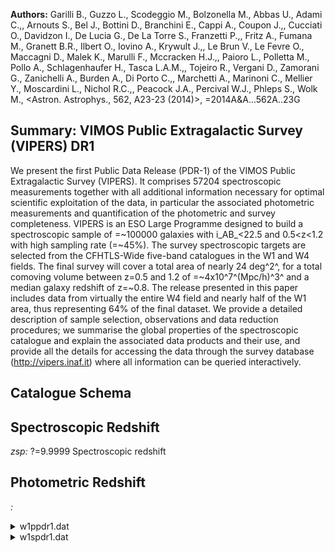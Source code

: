 **Authors:** Garilli B., Guzzo L., Scodeggio M., Bolzonella M., Abbas U., Adami C.,, Arnouts S., Bel J., Bottini D., Branchini E., Cappi A., Coupon J.,, Cucciati O., Davidzon I., De Lucia G., De La Torre S., Franzetti P.,, Fritz A., Fumana M., Granett B.R., Ilbert O., Iovino A., Krywult J.,, Le Brun V., Le Fevre O., Maccagni D., Malek K., Marulli F., Mccracken H.J.,, Paioro L., Polletta M., Pollo A., Schlagenhaufer H., Tasca L.A.M.,, Tojeiro R., Vergani D., Zamorani G., Zanichelli A., Burden A., Di Porto C.,, Marchetti A., Marinoni C., Mellier Y., Moscardini L., Nichol R.C.,, Peacock J.A., Percival W.J., Phleps S., Wolk M., <Astron. Astrophys., 562, A23-23 (2014)>, =2014A&A...562A..23G

## Summary: VIMOS Public Extragalactic Survey (VIPERS) DR1 

We present the first Public Data Release (PDR-1) of the VIMOS Public Extragalactic Survey (VIPERS). It comprises 57204 spectroscopic measurements together with all additional information necessary for optimal scientific exploitation of the data, in particular the associated photometric measurements and quantification of the photometric and survey completeness. VIPERS is an ESO Large Programme designed to build a spectroscopic sample of =~100000 galaxies with i_AB_<22.5 and 0.5<z<1.2 with high sampling rate (=~45%). The survey spectroscopic targets are selected from the CFHTLS-Wide five-band catalogues in the W1 and W4 fields. The final survey will cover a total area of nearly 24 deg^2^, for a total comoving volume between z=0.5 and 1.2 of =~4x10^7^(Mpc/h)^3^ and a median galaxy redshift of z=~0.8. The release presented in this paper includes data from virtually the entire W4 field and nearly half of the W1 area, thus representing 64% of the final dataset. We provide a detailed description of sample selection, observations and data reduction procedures; we summarise the global properties of the spectroscopic catalogue and explain the associated data products and their use, and provide all the details for accessing the data through the survey database (http://vipers.inaf.it) where all information can be queried interactively.

## Catalogue Schema


## Spectroscopic Redshift 
 
*zsp:* ?=9.9999 Spectroscopic redshift 
 

## Photometric Redshift 
 
*:*  
 
<details>
<summary>w1ppdr1.dat</summary>

| Bytes   | Format     | Units        | Label      | Explanations                                                 |
|:--------|:-----------|:-------------|:-----------|:-------------------------------------------------------------|
| 1- 6    | A6         | ---          | ---        | [VIPERS]                                                     |
| 8- 16   | I9         | ---          | VIPERS     | VIPERS number (G1)                                           |
| 18- 26  | I9         | ---          | Num        | Internal id number (identical to VIPERS)                     |
| 28- 37  | F10.6      | deg          | RAdeg      | J2000 Righ Ascension in decimal degrees (alpha)              |
| 39- 47  | F9.6       | deg          | DEdeg      | J2000 Declination in decimal degrees (delta)                 |
| 49- 56  | F8.4       | mag          | selmag     | iAB selection magnitude. The selection                       |
| 0005    | catalogues | 58-          | 65         | F8.4  mag   e_selmag   Error on the selection magnitude      |
| 67- 74  | F8.4       | mag          | umag       | ?=-99 u magnitude (AB) from CFHTLS T0005 (2)                 |
| 76- 83  | F8.4       | mag          | gmag       | ?=-99 g magnitude (AB) from CFHTLS T0005 (2)                 |
| 85- 92  | F8.4       | mag          | rmag       | ?=-99 r magnitude (AB) from CFHTLS T0005 (2)                 |
| 94-101  | F8.4       | mag          | imag       | i magnitude (AB) from CFHTLS T0005 (2)                       |
| 103-110 | F8.4       | mag          | zmag       | ?=-99 z magnitude (AB) from CFHTLS T0005 (2)                 |
| 112-119 | F8.4       | mag          | e_umag     | ?=-99 rms uncertainty on umag (AB) (erru)                    |
| 121-128 | F8.4       | mag          | e_gmag     | ?=-99 rms uncertainty on gmag (AB) (errg)                    |
| 130-137 | F8.4       | mag          | e_rmag     | ?=-99 rms uncertainty on rmag (AB) (errr)                    |
| 139-146 | F8.4       | mag          | e_imag     | rms uncertainty on imag (AB) (erri)                          |
| 148-155 | F8.4       | mag          | e_zmag     | ?=-99 rms uncertainty on zmag (AB) (errz)                    |
| 157-164 | F8.4       | mag          | uT07       | ?=-99 u magnitude (AB) from CFHTLS T0007 (3)                 |
| 166-173 | F8.4       | mag          | gT07       | ?=-99 g magnitude (AB) from CFHTLS T0007 (3)                 |
| 175-182 | F8.4       | mag          | rT07       | ?=-99 r magnitude (AB) from CFHTLS T0007 (3)                 |
| 184-191 | F8.4       | mag          | iT07       | ?=-99 i magnitude (AB) from CFHTLS T0007 (3)                 |
| 193-200 | F8.4       | mag          | yT07       | ?=-99 y magnitude (AB) from CFHTLS T0007 (3)                 |
| 202-209 | F8.4       | mag          | zT07       | ?=-99 z magnitude (AB) from CFHTLS T0007 (3)                 |
| 211-218 | F8.4       | mag          | e_uT07     | ?=-99 error on uT07 (3)                                      |
| 220-227 | F8.4       | mag          | e_gT07     | ?=-99 error on gT07 (3)                                      |
| 229-236 | F8.4       | mag          | e_rT07     | ?=-99 error on rT07 (3)                                      |
| 238-245 | F8.4       | mag          | e_iT07     | ?=-99 error on iT07 (3)                                      |
| 247-254 | F8.4       | mag          | e_yT07     | ?=-99 error on yT07 (3)                                      |
| 256-263 | F8.4       | mag          | e_zT07     | ?=-99 error on zT07 (3)                                      |
| 265-272 | F8.4       | mag          | dUG        | ?=-99 Tile to tile color offset {delta}_UG_ (4)              |
| 274-281 | F8.4       | mag          | dGR        | ?=-99 Tile to tile color offset {delta}_GR_ (4)              |
| 283-290 | F8.4       | mag          | dRI        | ?=-99 Tile to tile color offset {delta}_RI_ (4)              |
| 292-298 | F7.5       | mag          | E(B-V)     | [0.01/0.05] Extinction factor E(B-V) derived                 |
| 300-307 | F8.2       | pix          | r2         | Radius enclosing half the object light as                    |
| 0005    | catalogue  | 309-316      | F8.2       | pix     r2T07    Radius enclosing half the object light as   |
| 0007    | catalogue  | 318-320      | I3         | ---     cl       [-88/1]?=-99 VIPERS selection flag based on |
| 0005    | catalogue  | (see         | Guzzo      | et al.                                                       |
| 322-324 | I3         | ---          | fa         | [-88/1]?=-99 A value equal to 1 is assigned to               |
| 0       | otherwise  | (see         | Sect.      | 2.2) (agnFlag)                                               |
| 326     | I1         | ---          | fp         | [0/1] 1 = object inside photometric mask,                    |
| 0       | =          | object       | outside    | (photoMask)                                                  |
| 328     | I1         | ---          | fs         | [0/1] 1 = object inside the spectroscopic mask,              |
| 0       | =          | object       | outside    | (spectMask)                                                  |
| 0005    | catalogue, | supplemented | by         | T0006 catalogue in some specific cases (see Guzzo et al.,    |
| 3       | and        | Appendix     | C,         | for details on the tile to tile color                        |
| 0005    | and        | T0006        | catalogue  | differences).                                                |
| 0007    | catalogue. | All          | magnitudes | are corrected for Galactic extinction.                       |
| 0005    | data       | (see         | Guzzo      | et al., arXiv:1303.2623,                                     |

**Note**: u,g,r,i,z magnitudes (AB system) from the CFHTLS T0005 catalogue,
 supplemented by T0006 catalogue in some specific cases (see Guzzo et al.,
 arXiv:1303.2623, Sect. 3 and Appendix C, for details on the tile to tile color
 offsets, as well as for T0005 and T0006 catalogue differences).
 All magnitudes are corrected for Galactic extinction. When an object has not
 been observed in a given band, magnitude and error are set equal to -99.
Note (3): Magnitudes (AB system) from the CFHTLS T0007 catalogue.
  All magnitudes are corrected for Galactic extinction.
Note (4): Tile to tile color offsets used in the targets sample selection
 applied to the CFHTLS T0005 data (see Guzzo et al., arXiv:1303.2623,
 Sect. 3.1).

</details>

<details>
<summary>w1spdr1.dat</summary>

| Bytes   | Format     | Units    | Label      | Explanations                                                        |
|:--------|:-----------|:---------|:-----------|:--------------------------------------------------------------------|
| 1- 6    | A6         | ---      | ---        | [VIPERS]                                                            |
| 8- 16   | I9         | ---      | VIPERS     | VIPERS number                                                       |
| 18- 26  | I9         | ---      | Num        | Internal id number (G1)                                             |
| 28- 37  | F10.6      | deg      | RAdeg      | Right Ascension (J2000) (alpha)                                     |
| 39- 47  | F9.6       | deg      | DEdeg      | Declination (J2000) (delta)                                         |
| 49- 55  | F7.4       | mag      | imag       | AB selection (i-band) magnitude. The selection                      |
| 0005    | catalogues | 57-      | 62         | F6.4  mag   e_imag     Error on the selection magnitude (errselmag) |
| 64- 69  | A6         | ---      | Point      | Pointing name                                                       |
| 71      | I1         | ---      | Q          | [1/4] Quadrant                                                      |
| 73- 77  | F5.1       | ---      | q_zsp      | [0/230] Redshift confidence flag (1)                                |
| 79- 84  | F6.4       | ---      | zsp        | ?=9.9999 Spectroscopic redshift                                     |
| 86      | I1         | ---      | Ep         | [1/2] Observing epoch (2)                                           |
| 88      | I1         | ---      | fp         | [0/1] 1 = object inside photometric mask,                           |
| 0       | =          | object   | outside    | (photoMask)                                                         |
| 90- 97  | F8.4       | ---      | TSR        | [-1/1]?=-99 Target sampling rate (3)                                |
| 99-105  | F7.3       | ---      | SSR        | [-1/1]?=-99 Spectroscopic sampling rate (4)                         |
| 10      | indicate   | an       | AGN.       | The values are:                                                     |
| 4       | =          | a        | highly     | reliable redshift (estimated to have >95% probability of            |
| 3       | =          | also     | a          | very reliable redshift, comparable in confidence with Flag 4,       |
| 2       | =          | a        | fairly     | reliable redshift measurement, but not as straightforward to        |
| 3       | and        | 4,       | supported  | by cross-correlation results,                                       |
| 1       | =          | a        | reasonable | redshift measurement, based on weak spectral features               |
| 0       | =          | no       | reliable   | spectroscopic redshift measurement was possible.                    |
| 9       | =          | a        | redshift   | based on only one single clear spectral emission feature.           |
| 10      | =          | spectrum | with       | clear problems in the observation or data processing                |
| 14      | =          | secure   | AGN        | with a >95% reliable redshift, including at least 2                 |
| 13      | =          | secure   | AGN        | with good confidence redshift, based on one broad line              |
| 19      | =          | secure   | AGN        | with one single secure emission line feature, redshift              |
| 12      | =          | a        | >95%       | reliable redshift measurement, but lines are not significantly      |
| 11      | =          | a        | tentative  | redshift measurement, with spectral features not                    |
| 20      | when       | q<10,    | or         | 200                                                                 |

**Note**: as described in Sect. 4.3. It is in the form q.X, 2q.X, where:
  * the decimal part (X) indicates concordance X>=4) or discordance
    (X<3) with the photometric redshift. 
  * "q" is a quality flag for the spectrum; values >10 indicate an AGN.
    The values are:
  4 = a highly reliable redshift (estimated to have >95% probability of
      being correct), based on a high SNR spectrum and supported by obvious
      and consistent spectral features.
  3 = also a very reliable redshift, comparable in confidence with Flag 4,
      supported by clear spectral features in the spectrum, but not
      necessarily with high SNR.
  2 = a fairly reliable redshift measurement, but not as straightforward to
      confirm as for Flags 3 and 4, supported by cross-correlation results,
      continuum shape and some spectral features, with expected chance of
      ~=75% to be correct. We shall see in the following that the actual
      estimated confidence level will turn out to be significantly better.
  1 = a reasonable redshift measurement, based on weak spectral features
      and/or continuum shape, for which there is roughly a 50% chance that
      the redshift is actually wrong.
  0 = no reliable spectroscopic redshift measurement was possible.
  9 = a redshift based on only one single clear spectral emission feature.
 10 = spectrum with clear problems in the observation or data processing
      phases. It can be a failure in the vmmps Sky to CCD conversion
      (especially at field corners), or a failed extraction by VIPGI
      (Scodeggio et al.  2005PASP..117.1284S), or a bad sky subtraction
      because the object is too close to the edge of the slit.
 14 = secure AGN with a >95% reliable redshift, including at least 2
      broad lines.
 13 = secure AGN with good confidence redshift, based on one broad line
      and some faint additional feature.
 19 = secure AGN with one single secure emission line feature, redshift
      based on this line only.
 12 = a >95% reliable redshift measurement, but lines are not significantly
      broad, might not be an AGN.
 11 = a tentative redshift measurement, with spectral features not
      significantly broad.
  * "2" added in front of the number (i.e. adding 20 when q<10, or 200
    for an AGN), indicates a serendipitous (also called secondary) object
    appearing by chance within the slit of the main target.

</details>

